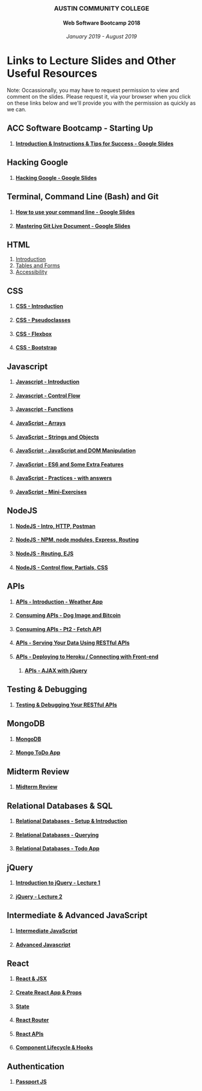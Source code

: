 <center>
 
### AUSTIN COMMUNITY COLLEGE 
#### Web Software Bootcamp 2018
###### January 2019 - August 2019

</center>


# Links to Lecture Slides and Other Useful Resources

Note: Occassionally, you may have to request permission to view and comment on the
slides.  Please request it, via your browser when you click on these links
below and we'll provide you with the permission as quickly as we can.

## ACC Software Bootcamp - Starting Up
1. #### [Introduction & Instructions & Tips for Success - Google Slides](https://docs.google.com/presentation/d/1_03vy14hWa-h5FeuAgnPPNenjwLaUehl25sCNxIU-qU/edit?usp=sharing)

## Hacking Google
1. #### [Hacking Google - Google Slides](https://docs.google.com/presentation/d/1MmQoZZrkkwWUbCMfOkYAN9GbhL24uSPRi1nrrlRs2Ss/edit?usp=sharing)

## Terminal, Command Line (Bash) and Git
1. #### [How to use your command line - Google Slides](https://docs.google.com/presentation/d/1aHMf2KJHAmOfBUqCdfKoi4jcn_JtNyvdvcdlxwdqby8/edit?usp=sharing)

1. #### [Mastering Git Live Document - Google Slides](https://docs.google.com/presentation/d/14Xq8WjQxCROPlaJCyBNmpo9jd0d4wTOZf6So2qR_XI0/edit?usp=sharing)

## HTML
1. [Introduction](https://docs.google.com/presentation/d/1xxEMPx1q3YJlKauVuljw6M0Tim0j8Sy-zgddODUdQ2k/edit?usp=sharing)
1. [Tables and Forms](https://docs.google.com/presentation/d/18nRqe0_LlIyCrqz1BieiMhKe41sasVlqOm5WzA3CptA/edit?usp=sharing)
1. [Accessibility](https://docs.google.com/presentation/d/1wyRu7Tn37maTjTrxH8iJT8ZrbQK88_CFjG7BGvCXgz4/edit?usp=sharing)

## CSS
1. #### [CSS - Introduction](https://docs.google.com/presentation/d/1tJ4waxQygz___YDcWUr9IZIT11MqqzLD9PnnwyjD9lw/edit?usp=sharing)
1. #### [CSS - Pseudoclasses](https://docs.google.com/presentation/d/1Ii7e3At25QV3ZKd4ZJJFlz_j88rJyEIjt8NjVgymbcM/edit?usp=sharing)
1. #### [CSS - Flexbox](https://docs.google.com/presentation/d/1F1m99Et41uePiH268XIpDgYAN4_NKhI5KV_xw3wTuRM/edit?usp=sharing)
1. #### [CSS - Bootstrap](https://docs.google.com/presentation/d/1-c1fGe1ZhPXLr78D_cS347us_7dyfH_FyVMig4G_I9c/edit?usp=sharing)

## Javascript
1. #### [Javascript - Introduction](https://docs.google.com/presentation/d/1gw9glaGS1IhjWjjbxzk_mds9yG8W7uLIDkUZS-s9iBs/edit?usp=sharing)
1. #### [Javascript - Control Flow](https://docs.google.com/presentation/d/1FpOqlP3WA65skHg2DetbwQ8khcCoIHayfSZ_TsSzv9I/edit?usp=sharing)
1. #### [Javascript - Functions](https://docs.google.com/presentation/d/1F6EFq-MkJZCuV5uqzhPZYuMfz4DBxYKCNDha3kZ-Vsw/edit?usp=sharing)
1. #### [JavaScript - Arrays](https://docs.google.com/presentation/d/1i6QcQot-ZoYJgGGrjJUbmVTg66xZCT9IY69OU_6LmoE/edit?usp=sharing)
1. #### [JavaScript - Strings and Objects](https://docs.google.com/presentation/d/11RseRgfrYpPv1h0m7jYdvqIZLwPD-HsZUPssMKZhcHE/edit?usp=sharing)
1. #### [JavaScript - JavaScript and DOM Manipulation](https://docs.google.com/presentation/d/1Db6kanAOlOZZR060RjxDnxXtCknFQRnYSLVF8PwgLMs/edit?usp=sharing)
1. #### [JavaScript - ES6 and Some Extra Features](https://docs.google.com/presentation/d/1b-0-tJ2MlxN2ZeG56dBiSem8bMmVOuXD7CqW3Vg7TSE/edit?usp=sharing)
1. #### [JavaScript - Practices - with answers](https://docs.google.com/presentation/d/1HX_LBOyepb6XPwRDeWSKfxi3JjG7CLCgPzjAdb6D2sg/edit?usp=sharing)
1. #### [JavaScript - Mini-Exercises](https://docs.google.com/presentation/d/1h60sciK7wSXNTMSzBoNbxcFct_Cz8Aya35EV4ibNA5s/edit?usp=sharing)

## NodeJS
1. #### [NodeJS - Intro, HTTP, Postman](https://docs.google.com/presentation/d/1PEj8ur1PUaJpEUTmKUL3xDPy5ZfAKjWXXyNGVINgC7Q/edit?usp=sharing)
1. #### [NodeJS - NPM, node modules, Express, Routing](https://docs.google.com/presentation/d/1whYK9Oww5EdqBRdCiCHYkp-6qBVsumPmVS5tI21GYUQ/edit?usp=sharing)
1. #### [NodeJS - Routing, EJS](https://docs.google.com/presentation/d/1A1vj3-6vx9vlw3mdlvV-KrCDzcgPnjpBL3IzuInM4vs/edit?usp=sharing)
1. #### [NodeJS - Control flow, Partials, CSS](https://docs.google.com/presentation/d/1pcr8QooPaq6eHRbKV7xN9mRijC-MXdU9jsnkB4sjFL8/edit?usp=sharing)

## APIs
1. #### [APIs - Introduction - Weather App](https://docs.google.com/presentation/d/1yMYeVqPawPb50p9BveL7jPfkCFXaqZ6w8SP2NzliKnk/edit?usp=sharing)
1. #### [Consuming APIs - Dog Image and Bitcoin](https://docs.google.com/presentation/d/1TpqNwlLVTzcGCJ-63aMKO0ZmmZDK8VJRZgoWHWb3d_4/edit?usp=sharing)
1. #### [Consuming APIs - Pt2 - Fetch API](https://docs.google.com/presentation/d/1wn8oLdS3l-IPUXBgZrV3DLjQD9RlS5Q8bL8Pi4yKyks/edit?usp=sharing)


1. #### [APIs - Serving Your Data Using RESTful APIs](https://docs.google.com/presentation/d/1k3Z6TLGalWqRXue83E5qMaM-voD-sglseYp16CavNK8/edit?usp=sharing)
1. #### [APIs - Deploying to Heroku / Connecting with Front-end](https://docs.google.com/presentation/d/1BDRz7KkulcCqmowE696MTuFyVetpLllLZQGMrIpoi6M/edit?usp=sharing)
    1. #### [APIs - AJAX with jQuery](https://docs.google.com/presentation/d/16vbwoWv9LHUCM5HI0shoSsWjjawZ-TB03BEIUOWDK4g/edit?usp=sharing) 


## Testing & Debugging

1. #### [Testing & Debugging Your RESTful APIs](https://docs.google.com/presentation/d/1jPt5ABOh5G68F5snzf4-HWnYDHz3FTkzB7OoikbXefs/edit?usp=sharing)


## MongoDB
1. #### [MongoDB](https://docs.google.com/presentation/d/1A1KX0-QLcEz1uXh6ZB_El-8ka87DKnjE-Zcvy7HJCP0/edit?usp=sharing)
1. #### [Mongo ToDo App](https://docs.google.com/presentation/d/1NZJKLx0n0CY60btl8NZ4o_wWYNInRL5ijSigSMuF4-Q/edit?usp=sharing)

## Midterm Review
1. #### [Midterm Review](https://docs.google.com/presentation/d/1Hua0uXV1tLTI41ggeRC6X-sNdgcg2qsWioR0LTXTV5Q/edit?usp=sharing)

## Relational Databases & SQL
1. #### [Relational Databases - Setup & Introduction](https://docs.google.com/presentation/d/1cvHBX3BywPAjTk1ZsQcnscxJeLS4msB8yLmkzka8Lok/edit?usp=sharing)
1. #### [Relational Databases - Querying](https://docs.google.com/presentation/d/1Wjpb8Liz9s6mpkrcNgilO2LFWJcJH3AuesPYus2i8pg/edit?usp=sharing)
1. #### [Relational Databases - Todo App](https://docs.google.com/presentation/d/1oJU_Xm1FcdXW_vDAjA2l03ABFbfg5Cpu0JY5iLcPE8M/edit?usp=sharing)

## jQuery
1. #### [Introduction to jQuery - Lecture 1](https://docs.google.com/presentation/d/1atBJ4mm7Wp4p_0wGev2_zAKUxJAq4vosBUuT8ZDNkb4/edit?usp=sharing)
1. #### [jQuery - Lecture 2](https://docs.google.com/presentation/d/1h-iZaOU2cbztrlQ13Qib382S69cRtgp42chhavXAi8s/edit?usp=sharing)

## Intermediate & Advanced JavaScript
1. #### [Intermediate JavaScript](https://docs.google.com/presentation/d/1-iA2ZkZZ0KZYjNh6KqClmyjosJJiWuRucEr8SKJy8Bg/edit?usp=sharing)

1. #### [Advanced Javascript](https://docs.google.com/presentation/d/15Bamnjc2qrJcSvqYL1ygMnJHo-fxPN26SYB8k6KPmC8/edit?usp=sharing)


## React 
1. #### [React & JSX](https://docs.google.com/presentation/d/1mhQswX7z9sbmCsJzbl2i36GaRJJ6oXejaTsDt8shmfc/edit?usp=sharing)
1. #### [Create React App & Props](https://docs.google.com/presentation/d/1D-k5gAjfrPC1MW0DUm_z2pSoyouhZJJO6JHfZOoHAjE/edit?usp=sharing)
1. #### [State](https://docs.google.com/presentation/d/1hxhLrWDB1Fb7qnLRpHk0Giwxw3cY2Vig9fpYJb5qltc/edit?usp=sharing)
1. #### [React Router](https://docs.google.com/presentation/d/1LEN7Z97g12LGf5brDKcFMdqx85P-U8oMHFCEHhj02n0/edit?usp=sharing)
1. #### [React APIs](https://docs.google.com/presentation/d/1WRfcaBJL8H-q4FQR7nZVLCb1zHx5R32D9kMkNNU3-dk/edit?usp=sharing)
1. #### [Component Lifecycle & Hooks](https://docs.google.com/presentation/d/1U9064-ujwNQ57EuLzqKpniGAyCN9hbdjeFPvxa2muZg/edit?usp=sharing)


## Authentication
1. #### [Passport JS](https://docs.google.com/presentation/d/1k-y6Zw7i4VNLtby0jfC7jc9xr7zZFn-n-QRz4pyELyw/edit?usp=sharing)
